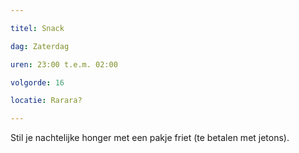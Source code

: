 ```yaml
---

titel: Snack

dag: Zaterdag

uren: 23:00 t.e.m. 02:00

volgorde: 16

locatie: Rarara? 

---
```


Stil je nachtelijke honger met een pakje friet (te betalen met jetons).
